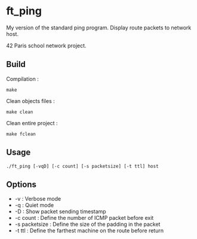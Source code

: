 # ft_ping

My version of the standard ping program.
Display route packets to network host.

42 Paris school network project.

## Build

Compilation :
```
make
```

Clean objects files :
```
make clean
```

Clean entire project :
```
make fclean
```

## Usage

```
./ft_ping [-vqD] [-c count] [-s packetsize] [-t ttl] host
```

## Options

- -v : Verbose mode
- -q : Quiet mode
- -D : Show packet sending timestamp
- -c count : Define the number of ICMP packet before exit
- -s packetsize : Define the size of the padding in the packet
- -t ttl : Define the farthest machine on the route before return

